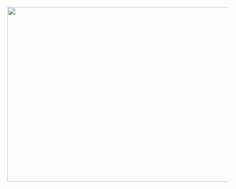 <div align="center">
	<br>
	<a href="    https://github.com/mariyaas/mariyaas/blame/master/assets/header.svg">
		<img src="header.svg" width="800" height="400">
	</a>
	<br>
</div>


<!--
**mariyaas/mariyaas** is a ✨ _special_ ✨ repository because its `README.md` (this file) appears on your GitHub profile.

Here are some ideas to get you started:

- 🔭 I’m currently working on ...
- 🌱 I’m currently learning ...
- 👯 I’m looking to collaborate on ...
- 🤔 I’m looking for help with ...
- 💬 Ask me about ...
- 📫 How to reach me: ...
- 😄 Pronouns: ...
- ⚡ Fun fact: ...
-->
